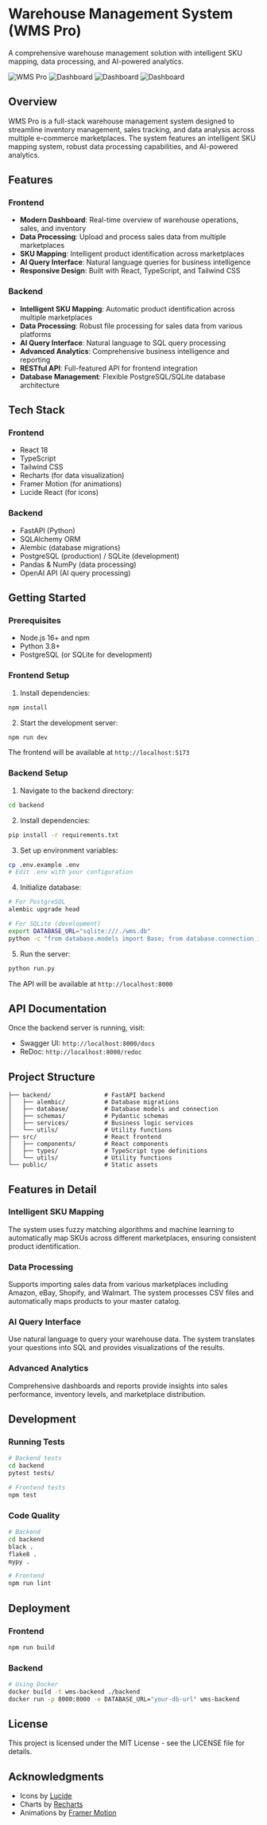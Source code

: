 # Warehouse Management System (WMS Pro)

A comprehensive warehouse management solution with intelligent SKU mapping, data processing, and AI-powered analytics.

![WMS Pro](https://via.placeholder.com/800x400?text=WMS+Pro+Dashboard)
![Dashboard](wsm1.JPG)
![Dashboard](wsm2.JPG)
![Dashboard](wsm3.JPG)

## Overview

WMS Pro is a full-stack warehouse management system designed to streamline inventory management, sales tracking, and data analysis across multiple e-commerce marketplaces. The system features an intelligent SKU mapping system, robust data processing capabilities, and AI-powered analytics.

## Features

### Frontend

- **Modern Dashboard**: Real-time overview of warehouse operations, sales, and inventory
- **Data Processing**: Upload and process sales data from multiple marketplaces
- **SKU Mapping**: Intelligent product identification across marketplaces
- **AI Query Interface**: Natural language queries for business intelligence
- **Responsive Design**: Built with React, TypeScript, and Tailwind CSS

### Backend

- **Intelligent SKU Mapping**: Automatic product identification across multiple marketplaces
- **Data Processing**: Robust file processing for sales data from various platforms
- **AI Query Interface**: Natural language to SQL query processing
- **Advanced Analytics**: Comprehensive business intelligence and reporting
- **RESTful API**: Full-featured API for frontend integration
- **Database Management**: Flexible PostgreSQL/SQLite database architecture

## Tech Stack

### Frontend
- React 18
- TypeScript
- Tailwind CSS
- Recharts (for data visualization)
- Framer Motion (for animations)
- Lucide React (for icons)

### Backend
- FastAPI (Python)
- SQLAlchemy ORM
- Alembic (database migrations)
- PostgreSQL (production) / SQLite (development)
- Pandas & NumPy (data processing)
- OpenAI API (AI query processing)

## Getting Started

### Prerequisites

- Node.js 16+ and npm
- Python 3.8+
- PostgreSQL (or SQLite for development)

### Frontend Setup

1. Install dependencies:
```bash
npm install
```

2. Start the development server:
```bash
npm run dev
```

The frontend will be available at `http://localhost:5173`

### Backend Setup

1. Navigate to the backend directory:
```bash
cd backend
```

2. Install dependencies:
```bash
pip install -r requirements.txt
```

3. Set up environment variables:
```bash
cp .env.example .env
# Edit .env with your configuration
```

4. Initialize database:
```bash
# For PostgreSQL
alembic upgrade head

# For SQLite (development)
export DATABASE_URL="sqlite:///./wms.db"
python -c "from database.models import Base; from database.connection import engine; Base.metadata.create_all(bind=engine)"
```

5. Run the server:
```bash
python run.py
```

The API will be available at `http://localhost:8000`

## API Documentation

Once the backend server is running, visit:
- Swagger UI: `http://localhost:8000/docs`
- ReDoc: `http://localhost:8000/redoc`

## Project Structure

```
├── backend/               # FastAPI backend
│   ├── alembic/           # Database migrations
│   ├── database/          # Database models and connection
│   ├── schemas/           # Pydantic schemas
│   ├── services/          # Business logic services
│   └── utils/             # Utility functions
├── src/                   # React frontend
│   ├── components/        # React components
│   ├── types/             # TypeScript type definitions
│   └── utils/             # Utility functions
└── public/                # Static assets
```

## Features in Detail

### Intelligent SKU Mapping

The system uses fuzzy matching algorithms and machine learning to automatically map SKUs across different marketplaces, ensuring consistent product identification.

### Data Processing

Supports importing sales data from various marketplaces including Amazon, eBay, Shopify, and Walmart. The system processes CSV files and automatically maps products to your master catalog.

### AI Query Interface

Use natural language to query your warehouse data. The system translates your questions into SQL and provides visualizations of the results.

### Advanced Analytics

Comprehensive dashboards and reports provide insights into sales performance, inventory levels, and marketplace distribution.

## Development

### Running Tests
```bash
# Backend tests
cd backend
pytest tests/

# Frontend tests
npm test
```

### Code Quality
```bash
# Backend
cd backend
black .
flake8 .
mypy .

# Frontend
npm run lint
```

## Deployment

### Frontend
```bash
npm run build
```

### Backend
```bash
# Using Docker
docker build -t wms-backend ./backend
docker run -p 8000:8000 -e DATABASE_URL="your-db-url" wms-backend
```

## License

This project is licensed under the MIT License - see the LICENSE file for details.

## Acknowledgments

- Icons by [Lucide](https://lucide.dev/)
- Charts by [Recharts](https://recharts.org/)
- Animations by [Framer Motion](https://www.framer.com/motion/)
